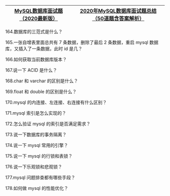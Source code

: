 
[MySQL数据库面试题（2020最新版）](https://thinkwon.blog.csdn.net/article/details/104778621)|[2020年MySQL数据库面试题总结（50道题含答案解析）](https://mp.weixin.qq.com/s?__biz=MzIwNjg4MzY4NA==&mid=2247486253&idx=1&sn=856a142d0ff356a84a3f5e36806c8986&chksm=971b9526a06c1c30ee49526878e331d6d1672258c56ca2369bb1a17d851fd57f9cc5b8441a8e&scene=21#wechat_redirect)|
---|---|

164.数据库的三范式是什么？

165.一张自增表里面总共有 7 条数据，删除了最后 2 条数据，重启 mysql 数据库，又插入了一条数据，此时 id 是几？

166.如何获取当前数据库版本？

167.说一下 ACID 是什么？

168.char 和 varchar 的区别是什么？

169.float 和 double 的区别是什么？

170.mysql 的内连接、左连接、右连接有什么区别？

171.mysql 索引是怎么实现的？

172.怎么验证 mysql 的索引是否满足需求？

173.说一下数据库的事务隔离？

174.说一下 mysql 常用的引擎？

175.说一下 mysql 的行锁和表锁？

176.说一下乐观锁和悲观锁？

177.mysql 问题排查都有哪些手段？

178.如何做 mysql 的性能优化？


